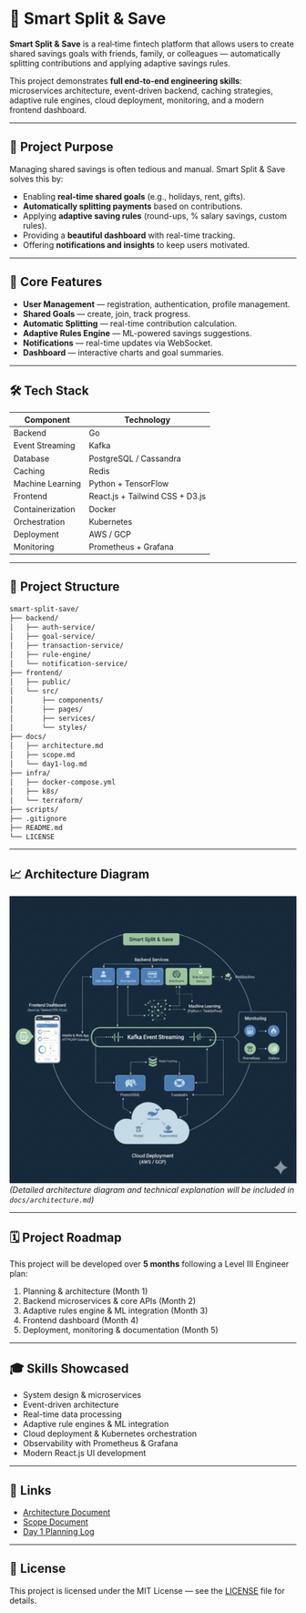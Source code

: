 # 🚀 Smart Split & Save

**Smart Split & Save** is a real‑time fintech platform that allows users to create shared savings goals with friends, family, or colleagues — automatically splitting contributions and applying adaptive savings rules.  

This project demonstrates **full end‑to‑end engineering skills**: microservices architecture, event-driven backend, caching strategies, adaptive rule engines, cloud deployment, monitoring, and a modern frontend dashboard.

---

## 📌 Project Purpose

Managing shared savings is often tedious and manual. Smart Split & Save solves this by:
- Enabling **real-time shared goals** (e.g., holidays, rent, gifts).
- **Automatically splitting payments** based on contributions.
- Applying **adaptive saving rules** (round-ups, % salary savings, custom rules).
- Providing a **beautiful dashboard** with real-time tracking.
- Offering **notifications and insights** to keep users motivated.

---

## 🎯 Core Features

- **User Management** — registration, authentication, profile management.
- **Shared Goals** — create, join, track progress.
- **Automatic Splitting** — real-time contribution calculation.
- **Adaptive Rules Engine** — ML-powered savings suggestions.
- **Notifications** — real-time updates via WebSocket.
- **Dashboard** — interactive charts and goal summaries.

---

## 🛠 Tech Stack

| Component              | Technology |
|------------------------|------------|
| Backend                | Go |
| Event Streaming       | Kafka |
| Database              | PostgreSQL / Cassandra |
| Caching               | Redis |
| Machine Learning      | Python + TensorFlow |
| Frontend              | React.js + Tailwind CSS + D3.js |
| Containerization      | Docker |
| Orchestration        | Kubernetes |
| Deployment            | AWS / GCP |
| Monitoring            | Prometheus + Grafana |

---


## 📂 Project Structure

```plaintext
smart-split-save/
├── backend/
│   ├── auth-service/
│   ├── goal-service/
│   ├── transaction-service/
│   ├── rule-engine/
│   └── notification-service/
├── frontend/
│   ├── public/
│   └── src/
│       ├── components/
│       ├── pages/
│       ├── services/
│       └── styles/
├── docs/
│   ├── architecture.md
│   ├── scope.md
│   └── day1-log.md
├── infra/
│   ├── docker-compose.yml
│   ├── k8s/
│   └── terraform/
├── scripts/
├── .gitignore
├── README.md
└── LICENSE

```

---

## 📈 Architecture Diagram

![Architecture Diagram](./docs/assets/architecture.png)  
*(Detailed architecture diagram and technical explanation will be included in `docs/architecture.md`)*

---

## 🗓 Project Roadmap

This project will be developed over **5 months** following a Level III Engineer plan:
1. Planning & architecture (Month 1)
2. Backend microservices & core APIs (Month 2)
3. Adaptive rules engine & ML integration (Month 3)
4. Frontend dashboard (Month 4)
5. Deployment, monitoring & documentation (Month 5)

---

## 🎓 Skills Showcased

- System design & microservices
- Event-driven architecture
- Real-time data processing
- Adaptive rule engines & ML integration
- Cloud deployment & Kubernetes orchestration
- Observability with Prometheus & Grafana
- Modern React.js UI development

---

## 🔗 Links

- [Architecture Document](./docs/architecture.md)
- [Scope Document](./docs/scope.md)
- [Day 1 Planning Log](./docs/day1-log.md)

---

## 📜 License
This project is licensed under the MIT License — see the [LICENSE](./LICENSE) file for details.








